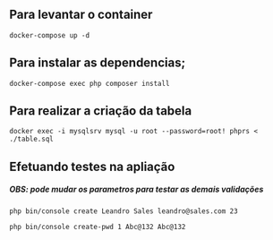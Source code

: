 

## Para levantar o container 
```
docker-compose up -d
```

## Para instalar as dependencias;
```
docker-compose exec php composer install
```

## Para realizar a criação da tabela
```
docker exec -i mysqlsrv mysql -u root --password=root! phprs < ./table.sql
```


## Efetuando testes na apliação

##### OBS: pode mudar os parametros para testar as demais validações


```
php bin/console create Leandro Sales leandro@sales.com 23
```

```
php bin/console create-pwd 1 Abc@132 Abc@132
```
